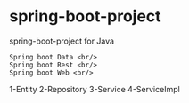 # spring-boot-project
spring-boot-project for Java
```
Spring boot Data <br/>
Spring boot Rest <br/>
Spring boot Web <br/>
```
1-Entity
2-Repository
3-Service
4-ServiceImpl